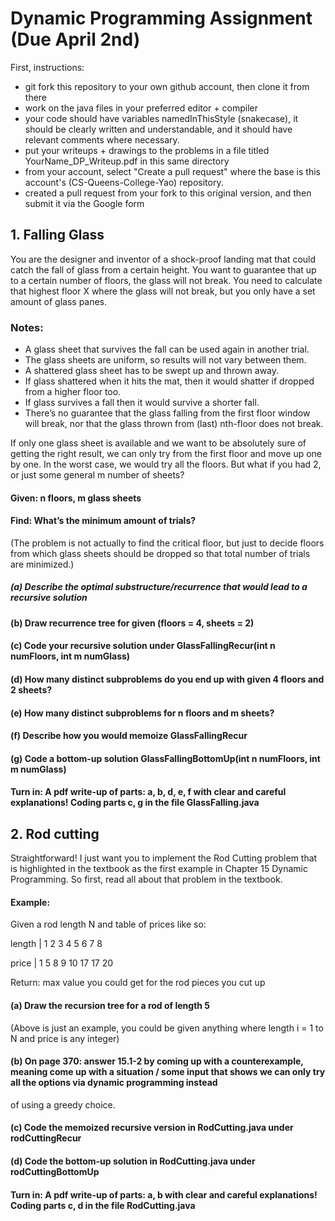 # Dynamic Programming Assignment (Due April 2nd)

First, instructions:
* git fork this repository to your own github account, then clone it from there
* work on the java files in your preferred editor + compiler
* your code should have variables namedInThisStyle (snakecase), it should be clearly written and understandable, and it should have relevant comments where necessary.
* put your writeups + drawings to the problems in a file titled YourName_DP_Writeup.pdf in this same directory
* from your account, select "Create a pull request" where the base is this account's (CS-Queens-College-Yao) repository.
* created a pull request from your fork to this original version, and then submit it via the Google form


## 1. Falling Glass

You are the designer and inventor of a shock-proof landing mat that could catch the fall of glass from a certain height. You want to guarantee that up to a certain number of floors, the glass will not break. You need to calculate that highest floor X where the glass will not break, but you only have a set amount of glass panes.

### Notes:
* A glass sheet that survives the fall can be used again in another trial.
* The glass sheets are uniform, so results will not vary between them.
* A shattered glass sheet has to be swept up and thrown away.
* If glass shattered when it hits the mat, then it would shatter if dropped from a higher floor too.
* If glass survives a fall then it would survive a shorter fall.
* There’s no guarantee that the glass falling from the first floor window will break, nor that the glass thrown from (last) nth-floor does not break.

If only one glass sheet is available and we want to be absolutely sure of getting the right result, we can only try from the first floor and move up one by one. In the worst case, we would try all the floors. But what if you had 2, or just some general m number of sheets?

#### Given: n floors, m glass sheets
#### Find: What’s the minimum amount of trials?

(The problem is not actually to find the critical floor, but just to decide floors from which glass sheets should be dropped so that total number of trials are minimized.)

##### (a) Describe the optimal substructure/recurrence that would lead to a recursive solution
#### (b) Draw recurrence tree for given (floors = 4, sheets = 2)
#### (c) Code your recursive solution under GlassFallingRecur(int n numFloors, int m numGlass)
#### (d) How many distinct subproblems do you end up with given 4 floors and 2 sheets?
#### (e) How many distinct subproblems for n floors and m sheets?
#### (f) Describe how you would memoize GlassFallingRecur
#### (g) Code a bottom-up solution GlassFallingBottomUp(int n numFloors, int m numGlass)

#### Turn in: A pdf write-up of parts: a, b, d, e, f with clear and careful explanations! Coding parts c, g in the file GlassFalling.java


## 2. Rod cutting

Straightforward! I just want you to implement the Rod Cutting problem that is highlighted
in the textbook as the first example in Chapter 15 Dynamic Programming. So first,
read all about that problem in the textbook.

#### Example:
Given a rod length N and table of prices like so:


length   | 1 2 3 4 5  6  7  8

price    | 1 5 8 9 10 17 17 20

Return: max value you could get for the rod pieces you cut up

#### (a) Draw the recursion tree for a rod of length 5
(Above is just an example, you could be given anything where length i  = 1 to N and price is any integer)
#### (b) On page 370: answer 15.1-2 by coming up with a counterexample, meaning come up with a situation / some input that shows we can only try all the options via dynamic programming instead
of using a greedy choice.
#### (c) Code the memoized recursive version in RodCutting.java under rodCuttingRecur
#### (d) Code the bottom-up solution in RodCutting.java under rodCuttingBottomUp
#### Turn in: A pdf write-up of parts: a, b with clear and careful explanations! Coding parts c, d in the file RodCutting.java
